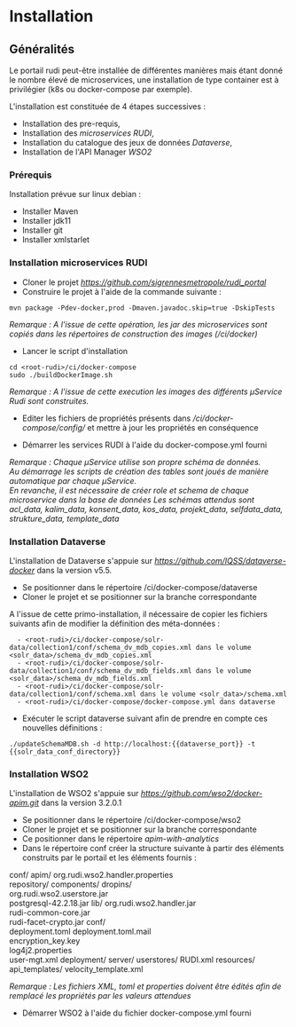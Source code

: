 # Installation

## Généralités

Le portail rudi peut-être installée de différentes manières mais étant donné le nombre élevé de microservices, une installation de type container est à privilégier (k8s ou docker-compose par exemple).

L'installation est constituée de 4 étapes successives :

  - Installation des pre-requis,
  - Installation des *microservices RUDI*,
  - Installation du catalogue des jeux de données *Dataverse*,
  - Installation de l'API Manager *WSO2*
  
### Prérequis

Installation prévue sur linux debian :

- Installer Maven
- Installer jdk11
- Installer git
- Installer xmlstarlet

### Installation microservices RUDI

  - Cloner le projet *https://github.com/sigrennesmetropole/rudi_portal*
  - Construire le projet à l'aide de la commande suivante :

```
mvn package -Pdev-docker,prod -Dmaven.javadoc.skip=true -DskipTests
```

*Remarque :*
_A l'issue de cette opération, les jar des microservices sont copiés dans les répertoires de construction des images (<root-rudi>/ci/docker)_

  - Lancer le script d'installation 
  
```
cd <root-rudi>/ci/docker-compose
sudo ./buildDockerImage.sh
```

*Remarque :*
_A l'issue de cette execution les images des différents µService Rudi sont construites._

  - Editer les fichiers de propriétés présents dans *<root-rudi>/ci/docker-compose/config/* et mettre à jour les propriétés en conséquence
 
  - Démarrer les services RUDI à l'aide du docker-compose.yml fourni
   
*Remarque :*
_Chaque µService utilise son propre schéma de données._<br>
_Au démarrage les scripts de création des tables sont joués de manière automatique par chaque µService._<br>
_En revanche, il est nécessaire de créer role et schema de chaque microservice dans la base de données_
_Les schémas attendus sont acl_data, kalim_data, konsent_data, kos_data, projekt_data, selfdata_data, strukture_data, template_data_

### Installation Dataverse

L'installation de Dataverse s'appuie sur *https://github.com/IQSS/dataverse-docker* dans la version v5.5.

  - Se positionner dans le répertoire <root-rudi>/ci/docker-compose/dataverse
  - Cloner le projet et se positionner sur la branche correspondante

A l'issue de cette primo-installation, il nécessaire de copier les fichiers suivants afin de modifier la définition des méta-données :

```
  - <root-rudi>/ci/docker-compose/solr-data/collection1/conf/schema_dv_mdb_copies.xml dans le volume <solr_data>/schema_dv_mdb_copies.xml
  - <root-rudi>/ci/docker-compose/solr-data/collection1/conf/schema_dv_mdb_fields.xml dans le volume <solr_data>/schema_dv_mdb_fields.xml
  - <root-rudi>/ci/docker-compose/solr-data/collection1/conf/schema.xml dans le volume <solr_data>/schema.xml
  - <root-rudi>/ci/docker-compose/docker-compose.yml dans dataverse
```

  - Exécuter le script dataverse suivant afin de prendre en compte ces nouvelles définitions :

```
./updateSchemaMDB.sh -d http://localhost:{{dataverse_port}} -t {{solr_data_conf_directory}}
```

### Installation WSO2

L'installation de WSO2 s'appuie sur *https://github.com/wso2/docker-apim.git* dans la version 3.2.0.1

  - Se positionner dans le répertoire <root-rudi>/ci/docker-compose/wso2
  - Cloner le projet et se positionner sur la branche correspondante
  - Ce positionner dans le répertoire *apim-with-analytics*
  - Dans le répertoire conf créer la structure suivante à partir des éléments construits par le portail et les éléments fournis :
  
  conf/
	apim/
		org.rudi.wso2.handler.properties  
		repository/
			components/
				dropins/  
					org.rudi.wso2.userstore.jar  
					postgresql-42.2.18.jar
				lib/
					org.rudi.wso2.handler.jar  
					rudi-common-core.jar  
					rudi-facet-crypto.jar
			conf/  
				deployment.toml
				deployment.toml.mail  
				encryption_key.key  
				log4j2.properties  
				user-mgt.xml
			deployment/
				server/
					userstores/
						RUDI.xml
			resources/
				api_templates/
					velocity_template.xml  

*Remarque :*
_Les fichiers XML, toml et properties doivent être édités afin de remplacé les propriétés par les valeurs attendues_

  - Démarrer WSO2 à l'aide du fichier docker-compose.yml fourni
  
